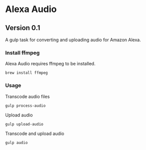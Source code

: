 # Alexa Audio
## Version 0.1

A gulp task for converting and uploading audio for Amazon Alexa.


### Install ffmpeg

Alexa Audio requires ffmpeg to be installed.
```
brew install ffmpeg
```

### Usage

Transcode audio files
```
gulp process-audio
```

Upload audio
```
gulp upload-audio
```

Transcode and upload audio
```
gulp audio
```

